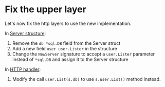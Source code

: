 # Fix the upper layer

Let's now fix the http layers to use the new implementation.

In [Server structure](./pkg/http/server.go):

1. Remove the `db *sql.DB` field from the Server struct
2. Add a new field `user user.Lister` in the structure
3. Change the `NewServer` signature to accept a `user.Lister` parameter instead of `*sql.DB` and assign it to the Server structure

In [HTTP handler](./pkg/http/get.go):

1. Modify the call `user.List(s.db)` to use `s.user.List()` method instead.